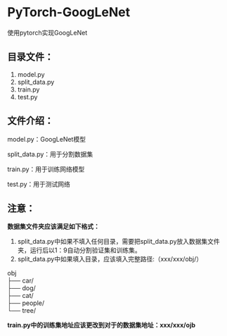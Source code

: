 # PyTorch-GoogLeNet  
使用pytorch实现GoogLeNet  



## 目录文件：

1. model.py
2. split_data.py
3. train.py
4. test.py



## 文件介绍：

model.py：GoogLeNet模型  

split_data.py：用于分割数据集  

train.py：用于训练网络模型  

test.py：用于测试网络  



## 注意：

**数据集文件夹应该满足如下格式：**

1. split_data.py中如果不填入任何目录，需要把split_data.py放入数据集文件夹，运行后以1：9自动分割验证集和训练集。  
2. split_data.py中如果填入目录，应该填入完整路径:（xxx/xxx/obj/）

obj  
├── car/  
├── dog/  
├── cat/  
├── people/  
└── tree/    

**train.py中的训练集地址应该更改到对于的数据集地址：xxx/xxx/ojb**


